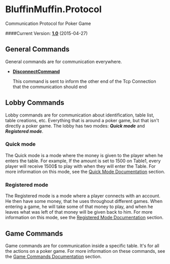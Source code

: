 # BluffinMuffin.Protocol
Communication Protocol for Poker Game

####Current Version: **[1.0](https://github.com/Ericmas001/BluffinMuffin.Protocol/releases/tag/v1.0)** (2015-04-27)

## General Commands
General commands are for communication everywhere.

 * **[DisconnectCommand](https://github.com/Ericmas001/BluffinMuffin.Protocol/blob/master/Documentation/BluffinMuffin.Protocol.DisconnectCommand.md)** 

   This command is sent to inform the other end of the Tcp Connection that the communication should end

## Lobby Commands
Lobby commands are for communication about identification, table list, table creations, etc. Everything that is around a poker game, but that isn't directly a poker game.
The lobby has two modes: ***Quick mode*** and ***Registered mode***. 

### Quick mode
The Quick mode is a mode where the money is given to the player when he enters the table. For example, If the amount is set to 1500 on Table1, every player will receive 1500$ to play with when they will enter the Table.
For more information on this mode, see the [Quick Mode Documentation](https://github.com/Ericmas001/BluffinMuffin.Protocol/blob/master/Documentation/LobbyQuickMode.md) section.

### Registered mode
The Registered mode is a mode where a player connects with an account. He then have some money, that he uses throughout different games. When entering a game, he will take some of that money to play, and when he leaves what was left of that money will be given back to him.
For more information on this mode, see the [Registered Mode Documentation](https://github.com/Ericmas001/BluffinMuffin.Protocol/blob/master/Documentation/LobbyRegisteredMode.md) section.

## Game Commands
Game commands are for communication inside a specific table. It's for all the actions on a poker game.
For more information on these commands, see the [Game Commands Documentation](https://github.com/Ericmas001/BluffinMuffin.Protocol/blob/master/Documentation/Game.md) section.
